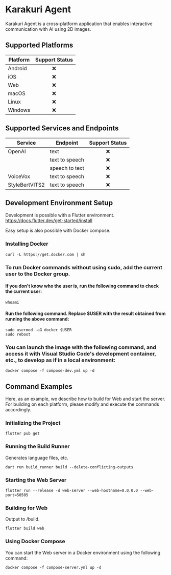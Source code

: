 # Karakuri Agent

Karakuri Agent is a cross-platform application that enables interactive communication with AI using 2D images.

## Supported Platforms

| Platform       | Support Status |
|----------------|:--------------:|
| Android        |       ❌       |
| iOS            |       ❌       |
| Web            |       ❌       |
| macOS          |       ❌       |
| Linux          |       ❌       |
| Windows        |       ❌       |

## Supported Services and Endpoints

| Service        | Endpoint       | Support Status |
|----------------|----------------|:--------------:|
| OpenAI         | text           |       ❌       |
|                | text to speech |       ❌       |
|                | speech to text |       ❌       |
| VoiceVox       | text to speech |       ❌       |
| StyleBertVITS2 | text to speech |       ❌       |

## Development Environment Setup
Development is possible with a Flutter environment.
https://docs.flutter.dev/get-started/install

Easy setup is also possible with Docker compose.

### Installing Docker
```
curl -L https://get.docker.com | sh
```

### To run Docker commands without using sudo, add the current user to the Docker group.

#### If you don't know who the user is, run the following command to check the current user:
```
whoami
```

#### Run the following command. Replace $USER with the result obtained from running the above command:
```
sudo usermod -aG docker $USER
sudo reboot
```

### You can launch the image with the following command, and access it with Visual Studio Code's development container, etc., to develop as if in a local environment:
```
docker compose -f compose-dev.yml up -d
```

## Command Examples
Here, as an example, we describe how to build for Web and start the server. For building on each platform, please modify and execute the commands accordingly.

### Initializing the Project
```
flutter pub get
```

### Running the Build Runner
Generates language files, etc.
```
dart run build_runner build --delete-conflicting-outputs
```

### Starting the Web Server
```
flutter run --release -d web-server --web-hostname=0.0.0.0 --web-port=50505
```

### Building for Web
Output to /build.
```
flutter build web
```

### Using Docker Compose
You can start the Web server in a Docker environment using the following command:
```
docker compose -f compose-server.yml up -d
```
